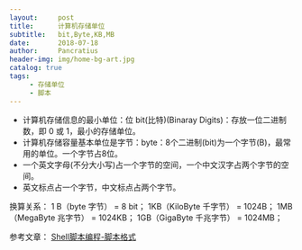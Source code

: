 ```yaml
---
layout:     post
title:      计算机存储单位
subtitle:   bit,Byte,KB,MB
date:       2018-07-18
author:     Pancratius
header-img: img/home-bg-art.jpg
catalog: true
tags:
     - 存储单位
     - 脚本
---
```


* 计算机存储信息的最小单位：位 bit(比特)(Binaray Digits)：存放一位二进制数，即 0 或 1，最小的存储单位。
* 计算机存储容量基本单位是字节：byte：8个二进制(bit)为一个字节(B)，最常用的单位。一个字节占8位。
* 一个英文字母(不分大小写)占一个字节的空间，一个中文汉字占两个字节的空间。
* 英文标点占一个字节，中文标点占两个字节。

换算关系：
    1 B（byte 字节） = 8 bit；
    1KB（KiloByte 千字节） = 1024B；
    1MB（MegaByte 兆字节） = 1024KB；
    1GB（GigaByte 千兆字节） = 1024MB；


参考文章：
[Shell脚本编程-脚本格式](https://blog.csdn.net/wenshifang/article/details/47613619)

